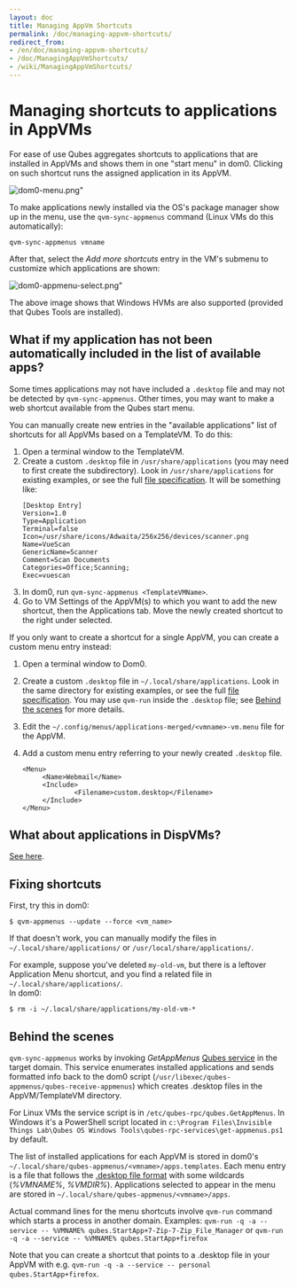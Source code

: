 ```yaml
---
layout: doc
title: Managing AppVm Shortcuts
permalink: /doc/managing-appvm-shortcuts/
redirect_from:
- /en/doc/managing-appvm-shortcuts/
- /doc/ManagingAppVmShortcuts/
- /wiki/ManagingAppVmShortcuts/
---
```


Managing shortcuts to applications in AppVMs
============================================

For ease of use Qubes aggregates shortcuts to applications that are installed in AppVMs and shows them in one "start menu" in dom0.
Clicking on such shortcut runs the assigned application in its AppVM.

![dom0-menu.png"](/attachment/wiki/ManagingAppVmShortcuts/r4.0-dom0-menu.png)

To make applications newly installed via the OS's package manager show up in the menu, use the `qvm-sync-appmenus` command (Linux VMs do this automatically):

`qvm-sync-appmenus vmname`

After that, select the *Add more shortcuts* entry in the VM's submenu to customize which applications are shown:

![dom0-appmenu-select.png"](/attachment/wiki/ManagingAppVmShortcuts/r4.01-dom0-appmenu-select.png)

The above image shows that Windows HVMs are also supported (provided that Qubes Tools are installed).

What if my application has not been automatically included in the list of available apps?
-----------------------------------------------------------------------------------------

Some times applications may not have included a `.desktop` file and may not be detected by `qvm-sync-appmenus`.
Other times, you may want to make a web shortcut available from the Qubes start menu.

You can manually create new entries in the "available applications" list of shortcuts for all AppVMs based on a TemplateVM.
To do this:

1. Open a terminal window to the TemplateVM.
2. Create a custom `.desktop` file in `/usr/share/applications` (you may need to first create the subdirectory).
   Look in `/usr/share/applications` for existing examples, or see the full [file specification](https://specifications.freedesktop.org/desktop-entry-spec/desktop-entry-spec-latest.html).
   It will be something like:
   ```
   [Desktop Entry]
   Version=1.0
   Type=Application
   Terminal=false
   Icon=/usr/share/icons/Adwaita/256x256/devices/scanner.png
   Name=VueScan
   GenericName=Scanner
   Comment=Scan Documents
   Categories=Office;Scanning;
   Exec=vuescan
   ```
3. In dom0, run `qvm-sync-appmenus <TemplateVMName>`.
4. Go to VM Settings of the AppVM(s) to which you want to add the new shortcut, then the Applications tab.
   Move the newly created shortcut to the right under selected.

If you only want to create a shortcut for a single AppVM, you can create a custom menu entry instead:

1. Open a terminal window to Dom0.
2. Create a custom `.desktop` file in `~/.local/share/applications`.
   Look in the same directory for existing examples, or see the full [file specification](https://specifications.freedesktop.org/desktop-entry-spec/desktop-entry-spec-latest.html).
   You may use `qvm-run` inside the `.desktop` file; see [Behind the scenes](/doc/managing-appvm-shortcuts/#behind-the-scenes) for more details.
3. Edit the `~/.config/menus/applications-merged/<vmname>-vm.menu` file for the AppVM.
4. Add a custom menu entry referring to your newly created `.desktop` file.

   ~~~
   <Menu>
        <Name>Webmail</Name>
        <Include>
                <Filename>custom.desktop</Filename>
        </Include>
   </Menu>
   ~~~

What about applications in DispVMs?
-----------------------------------

[See here](/doc/disposablevm-customization/).


Fixing shortcuts
----------------

First, try this in dom0:

```
$ qvm-appmenus --update --force <vm_name>
```

If that doesn't work, you can manually modify the files in `~/.local/share/applications/` or `/usr/local/share/applications/`.

For example, suppose you've deleted `my-old-vm`, but there is a leftover Application Menu shortcut, and you find a related file in `~/.local/share/applications/`.  
In dom0:

```
$ rm -i ~/.local/share/applications/my-old-vm-*
```


Behind the scenes
-----------------

`qvm-sync-appmenus` works by invoking *GetAppMenus* [Qubes service](/doc/qrexec/) in the target domain.
This service enumerates installed applications and sends formatted info back to the dom0 script (`/usr/libexec/qubes-appmenus/qubes-receive-appmenus`) which creates .desktop files in the AppVM/TemplateVM directory.

For Linux VMs the service script is in `/etc/qubes-rpc/qubes.GetAppMenus`. 
In Windows it's a PowerShell script located in `c:\Program Files\Invisible Things Lab\Qubes OS Windows Tools\qubes-rpc-services\get-appmenus.ps1` by default.

The list of installed applications for each AppVM is stored in dom0's `~/.local/share/qubes-appmenus/<vmname>/apps.templates`.
Each menu entry is a file that follows the [.desktop file format](https://standards.freedesktop.org/desktop-entry-spec/desktop-entry-spec-latest.html) with some wildcards (*%VMNAME%*, *%VMDIR%*).
Applications selected to appear in the menu are stored in `~/.local/share/qubes-appmenus/<vmname>/apps`.
   
Actual command lines for the menu shortcuts involve `qvm-run` command which starts a process in another domain. 
Examples: `qvm-run -q -a --service -- %VMNAME% qubes.StartApp+7-Zip-7-Zip_File_Manager` or `qvm-run -q -a --service -- %VMNAME% qubes.StartApp+firefox`

Note that you can create a shortcut that points to a .desktop file in your AppVM with e.g. `qvm-run -q -a --service -- personal qubes.StartApp+firefox`.

